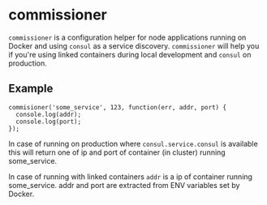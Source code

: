 # commissioner

`commissioner` is a configuration helper for node applications running on Docker and using `consul` as a service discovery. `commissioner` will help you if you're using linked containers during local development and `consul` on production.


## Example

```
commisioner('some_service', 123, function(err, addr, port) {
  console.log(addr);
  console.log(port);
});
```

In case of running on production where `consul.service.consul` is available this will return one of ip and port of container (in cluster) running some_service.

In case of running with linked containers `addr` is a ip of container running some_service. addr and port are extracted from ENV variables set by Docker.
